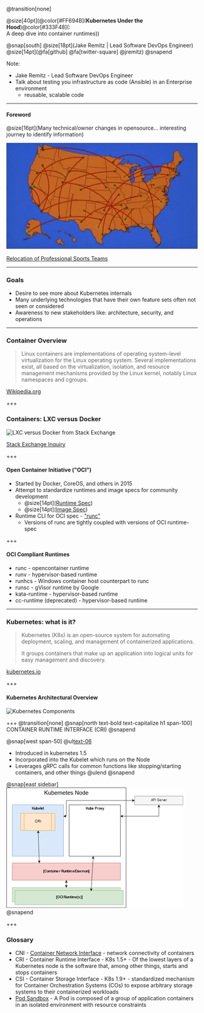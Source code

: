 @transition[none]

@size[40pt](@color[#FF694B](**Kubernetes Under the Hood**)@color[#333F48](: <br />A deep dive into container runtimes))

@snap[south]
@size[18pt](Jake Remitz | Lead Software DevOps Engineer) <br />
@size[14pt](@fa[github] @fa[twitter-square] @jremitz)
@snapend

Note:

- Jake Remitz - Lead Software DevOps Engineer
- Talk about testing you infrastructure as code (Ansible) in an Enterprise environment
    - reusable, scalable code

---
#### Foreword

@size[16pt](Many technical/owner changes in opensource... interesting journey to identify information)

![Baseketball Map of Sports Team Changes](/src/img/baseketball-map.png)

[Relocation of Professional Sports Teams](https://en.wikipedia.org/wiki/Relocation_of_professional_sports_teams)

---

### Goals

- Desire to see more about Kubernetes internals
- Many underlying technologies that have their own feature sets often not seen or considered
- Awareness to new stakeholders like: architecture, security, and operations

---
### Container Overview

> Linux containers are implementations of operating system-level virtualization for the Linux operating system. Several implementations exist, all based on the virtualization, isolation, and resource management mechanisms provided by the Linux kernel, notably Linux namespaces and cgroups.

[Wikipedia.org](https://en.wikipedia.org/wiki/List_of_Linux_containers)

+++

### Containers: LXC versus Docker

![LXC versus Docker from Stack Exchange](https://i.stack.imgur.com/a5Neb.png)

[Stack Exchange Inquiry](https://unix.stackexchange.com/a/254982)

+++

#### Open Container Initiative ("OCI")

- Started by Docker, CoreOS, and others in 2015
- Attempt to standardize runtimes and image specs for community development
    - @size[14pt]([Runtime Spec](https://github.com/opencontainers/runtime-spec))
    - @size[14pt]([Image Spec](https://github.com/opencontainers/image-spec))
- Runtime CLI for OCI spec - ["runc"](https://github.com/opencontainers/runc)
    - Versions of runc are tightly coupled with versions of OCI runtime-spec

+++ 
#### OCI Compliant Runtimes

- runc - opencontainer runtime
- runv - hypervisor-based runtime
- runhcs - Windows container host counterpart to runc
- runsc - gVisor runtime by Google
- kata-runtime - hypervisor-based runtime
- cc-runtime (deprecated) - hypervisor-based runtime

---
### Kubernetes: what is it?

> Kubernetes (K8s) is an open-source system for automating deployment, scaling, and management of containerized applications.
> 
> It groups containers that make up an application into logical units for easy management and discovery.

[kubernetes.io](https://kubernetes.io/)

+++
#### Kubernetes Architectural Overview

![Kubernetes Components](https://d33wubrfki0l68.cloudfront.net/e298a92e2454520dddefc3b4df28ad68f9b91c6f/70d52/images/docs/pre-ccm-arch.png)

+++
@transition[none]
@snap[north text-bold text-capitalize h1 span-100]
<br />
CONTAINER RUNTIME INTERFACE (CRI)
@snapend

@snap[west span-50]
@ul[text-06](false)
- Introduced in kubernetes 1.5
- Incorporated into the Kubelet which runs on the Node
- Leverages gRPC calls for common functions like stopping/starting containers, and other things
@ulend
@snapend

@snap[east sidebar]
![CRI Overview](/src/img/cri_overview.png)
@snapend

+++
### Glossary

- CNI - [Container Network Interface](https://github.com/containernetworking/cni#cni---the-container-network-interface) - network connectivity of containers
- CRI - Container Runtime Interface - K8s 1.5+ - Of the lowest layers of a Kubernetes node is the software that, among other things, starts and stops containers
- CSI - Container Storage Interface - K8s 1.9+ - standardized mechanism for Container Orchestration Systems (COs) to expose arbitrary storage systems to their containerized workloads
- [Pod Sandbox](https://kubernetes.io/blog/2016/12/container-runtime-interface-cri-in-kubernetes/) - A Pod is composed of a group of application containers in an isolated environment with resource constraints

